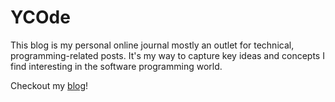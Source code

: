 # YCOde
This blog is my personal online journal mostly an outlet for technical, programming-related posts. It's my way to capture key ideas and concepts I find interesting in the software programming world.

Checkout my [blog](https://ycosystem.github.io/YCOde/)!

